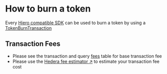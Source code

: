 # How to burn a token

Every [Hiero compatible SDK]() can be used to burn a token by using a [TokenBurnTransaction](../../hiero/sdk/TokenBurnTransaction.md)

## Transaction Fees

- Please see the transaction and query [fees]() table for base transaction fee
- Please use the [Hedera fee estimator :arrow_upper_right:]() to estimate your transaction fee cost
